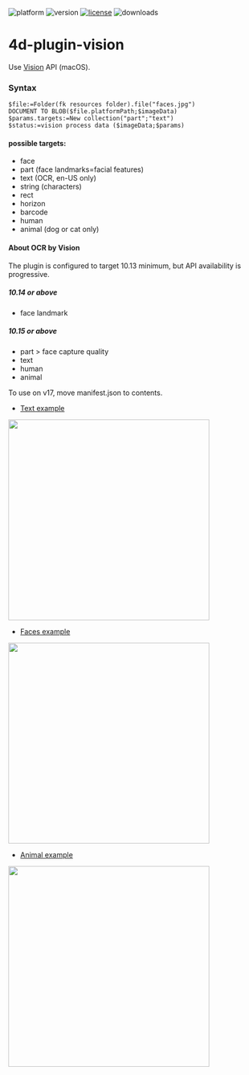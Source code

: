 ![platform](https://img.shields.io/static/v1?label=platform&message=osx-64&color=blue)
![version](https://img.shields.io/badge/version-17%2B-3E8B93)
[![license](https://img.shields.io/github/license/miyako/4d-plugin-vision)](LICENSE)
![downloads](https://img.shields.io/github/downloads/miyako/4d-plugin-vision/total)

# 4d-plugin-vision
Use [Vision](https://developer.apple.com/documentation/vision?language=objc) API (macOS).

### Syntax

```4d
$file:=Folder(fk resources folder).file("faces.jpg")
DOCUMENT TO BLOB($file.platformPath;$imageData)
$params.targets:=New collection("part";"text")
$status:=vision process data ($imageData;$params)
```

#### possible targets:

* face
* part (face landmarks=facial features)
* text (OCR, en-US only)
* string (characters)
* rect
* horizon
* barcode
* human
* animal (dog or cat only)

#### About OCR by Vision

The plugin is configured to target 10.13 minimum, but API availability is progressive.

##### 10.14 or above

* face landmark

##### 10.15 or above

* part > face capture quality
* text 
* human
* animal

To use on v17, move manifest.json to contents.

* [Text example](https://github.com/miyako/4d-plugin-vision/blob/main/vision/test/Project/Sources/Methods/TEST_text.4dm)

<img src="https://user-images.githubusercontent.com/1725068/103431450-50494200-4c13-11eb-8d90-1e6690268c4e.png" width="400" />

* [Faces example](https://github.com/miyako/4d-plugin-vision/blob/main/vision/test/Project/Sources/Methods/TEST_faces.4dm)

<img src="https://user-images.githubusercontent.com/1725068/103431530-a36fc480-4c14-11eb-9f6f-45864cb60a7e.jpg" width="400" />

* [Animal example](https://github.com/miyako/4d-plugin-vision/blob/main/vision/test/Project/Sources/Methods/TEST_animal.4dm)

<img src="https://user-images.githubusercontent.com/1725068/103433511-74b61600-4c35-11eb-9cd9-a1ddbc599c01.png" width="400" />
